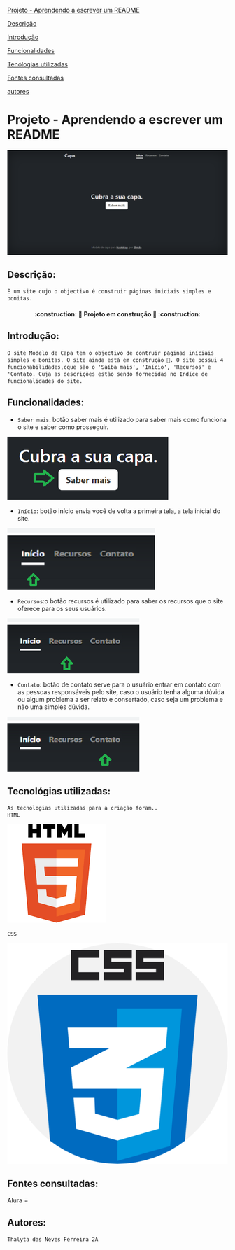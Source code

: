 [Projeto - Aprendendo a escrever um README](#projeto---aprendendo-a-escrever-um-readme) 

[Descrição](#descri%C3%A7%C3%A3o)   

[Introdução](#introdu%C3%A7%C3%A3o)   

[Funcionalidades](#funcionalidades)   

[Tenólogias utilizadas](#tecnol%C3%B3gias-utilizadas)   

[Fontes consultadas](#fontes-consultadas)  

[autores](#autores)  
# Projeto - Aprendendo a escrever um README 

![image info](_img/coverpage.png)
## Descrição:

    É um site cujo o objectivo é construir páginas iniciais simples e bonitas.

<h4 align="center">
    :construction: 🚧 Projeto em construção 🚧 :construction:
</h4>

## Introdução: 

    O site Modelo de Capa tem o objectivo de contruir páginas iníciais simples e bonitas. O site ainda está em construção 🚧. O site possui 4 funcionabilidades,cque são o 'Saíba mais', 'Início', 'Recursos' e 'Contato. Cuja as descrições estão sendo fornecidas no Indíce de funcionalidades do site.

## Funcionalidades:

- `Saber mais`: botão saber mais é utilizado para saber mais como funciona o site e saber como prosseguir.

 ![image info](_img/sabermais.png)

- `Início`: botão início envia você de volta a primeira tela, a tela inícial do site.

 ![image info](_img/Início.png)

- `Recursos`:o botão recursos é utilizado para saber os recursos que o site oferece para os seus usuários.

 ![image info](_img/recursos.png)

- `Contato`: botão de contato serve para o usuário entrar em contato com as pessoas responsáveis pelo site, caso o usuário tenha alguma dúvida ou algum problema a ser relato e consertado, caso seja um problema e não uma simples dúvida.

 ![image info](_img/contato.png)


## Tecnológias utilizadas:

    As tecnólogias utilizadas para a criação foram..
    HTML      
![image info](_img/html.png)

    CSS
   ![image info](_img/css.png)
## Fontes consultadas:

Alura =

## Autores:

    Thalyta das Neves Ferreira 2A 